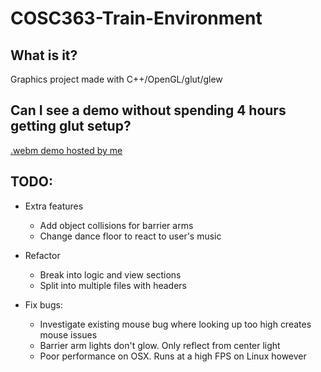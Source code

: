 # COSC363-Train-Environment

## What is it?
Graphics project made with C++/OpenGL/glut/glew

## Can I see a demo without spending 4 hours getting glut setup?
[.webm demo hosted by me](http://carlkenny.com/media/train_c++_demo.webm)



## TODO:
- Extra features
    * Add object collisions for barrier arms
    * Change dance floor to react to user's music

- Refactor
    * Break into logic and view sections
    * Split into multiple files with headers

- Fix bugs:
    * Investigate existing mouse bug where looking up too high creates mouse issues
    * Barrier arm lights don't glow. Only reflect from center light
    * Poor performance on OSX. Runs at a high FPS on Linux however
